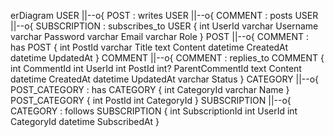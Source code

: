 erDiagram
    USER ||--o{ POST : writes
    USER ||--o{ COMMENT : posts
    USER ||--o{ SUBSCRIPTION : subscribes_to
    USER {
        int UserId
        varchar Username
        varchar Password
        varchar Email
        varchar Role
    }
    POST ||--o{ COMMENT : has
    POST {
        int PostId
        varchar Title
        text Content
        datetime CreatedAt
        datetime UpdatedAt
    }
    COMMENT ||--o{ COMMENT : replies_to
    COMMENT {
        int CommentId
        int UserId
        int PostId
        int? ParentCommentId
        text Content
        datetime CreatedAt
        datetime UpdatedAt
        varchar Status
    }
    CATEGORY ||--o{ POST_CATEGORY : has
    CATEGORY {
        int CategoryId
        varchar Name
    }
    POST_CATEGORY {
        int PostId
        int CategoryId
    }
    SUBSCRIPTION ||--o{ CATEGORY : follows
    SUBSCRIPTION {
        int SubscriptionId
        int UserId
        int CategoryId
        datetime SubscribedAt
    }
